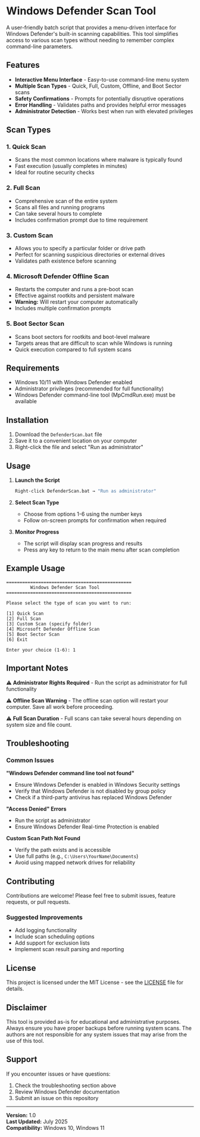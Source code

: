 # Windows Defender Scan Tool

A user-friendly batch script that provides a menu-driven interface for Windows Defender's built-in scanning capabilities. This tool simplifies access to various scan types without needing to remember complex command-line parameters.

## Features

- **Interactive Menu Interface** - Easy-to-use command-line menu system
- **Multiple Scan Types** - Quick, Full, Custom, Offline, and Boot Sector scans
- **Safety Confirmations** - Prompts for potentially disruptive operations
- **Error Handling** - Validates paths and provides helpful error messages
- **Administrator Detection** - Works best when run with elevated privileges

## Scan Types

### 1. Quick Scan
- Scans the most common locations where malware is typically found
- Fast execution (usually completes in minutes)
- Ideal for routine security checks

### 2. Full Scan
- Comprehensive scan of the entire system
- Scans all files and running programs
- Can take several hours to complete
- Includes confirmation prompt due to time requirement

### 3. Custom Scan
- Allows you to specify a particular folder or drive path
- Perfect for scanning suspicious directories or external drives
- Validates path existence before scanning

### 4. Microsoft Defender Offline Scan
- Restarts the computer and runs a pre-boot scan
- Effective against rootkits and persistent malware
- **Warning:** Will restart your computer automatically
- Includes multiple confirmation prompts

### 5. Boot Sector Scan
- Scans boot sectors for rootkits and boot-level malware
- Targets areas that are difficult to scan while Windows is running
- Quick execution compared to full system scans

## Requirements

- Windows 10/11 with Windows Defender enabled
- Administrator privileges (recommended for full functionality)
- Windows Defender command-line tool (MpCmdRun.exe) must be available

## Installation

1. Download the `DefenderScan.bat` file
2. Save it to a convenient location on your computer
3. Right-click the file and select "Run as administrator"

## Usage

1. **Launch the Script**
   ```cmd
   Right-click DefenderScan.bat → "Run as administrator"
   ```

2. **Select Scan Type**
   - Choose from options 1-6 using the number keys
   - Follow on-screen prompts for confirmation when required

3. **Monitor Progress**
   - The script will display scan progress and results
   - Press any key to return to the main menu after scan completion

## Example Usage

```
===============================================
         Windows Defender Scan Tool
===============================================

Please select the type of scan you want to run:

[1] Quick Scan
[2] Full Scan
[3] Custom Scan (specify folder)
[4] Microsoft Defender Offline Scan
[5] Boot Sector Scan
[6] Exit

Enter your choice (1-6): 1
```

## Important Notes

⚠️ **Administrator Rights Required** - Run the script as administrator for full functionality

⚠️ **Offline Scan Warning** - The offline scan option will restart your computer. Save all work before proceeding.

⚠️ **Full Scan Duration** - Full scans can take several hours depending on system size and file count.

## Troubleshooting

### Common Issues

**"Windows Defender command line tool not found"**
- Ensure Windows Defender is enabled in Windows Security settings
- Verify that Windows Defender is not disabled by group policy
- Check if a third-party antivirus has replaced Windows Defender

**"Access Denied" Errors**
- Run the script as administrator
- Ensure Windows Defender Real-time Protection is enabled

**Custom Scan Path Not Found**
- Verify the path exists and is accessible
- Use full paths (e.g., `C:\Users\YourName\Documents`)
- Avoid using mapped network drives for reliability

## Contributing

Contributions are welcome! Please feel free to submit issues, feature requests, or pull requests.

### Suggested Improvements
- Add logging functionality
- Include scan scheduling options
- Add support for exclusion lists
- Implement scan result parsing and reporting

## License

This project is licensed under the MIT License - see the [LICENSE](LICENSE) file for details.

## Disclaimer

This tool is provided as-is for educational and administrative purposes. Always ensure you have proper backups before running system scans. The authors are not responsible for any system issues that may arise from the use of this tool.

## Support

If you encounter issues or have questions:
1. Check the troubleshooting section above
2. Review Windows Defender documentation
3. Submit an issue on this repository

---

**Version:** 1.0  
**Last Updated:** July 2025  
**Compatibility:** Windows 10, Windows 11